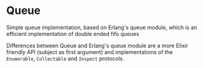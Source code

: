 Queue
====

Simple queue implementation, based on Erlang's queue module, which is
an efficient implementation of double ended fifo queues

Differences between Queue and Erlang's queue module are a more Elixir
friendly API (subject as first argument) and implementations of the
`Enumerable`, `Collectable` and `Inspect` protocols.

